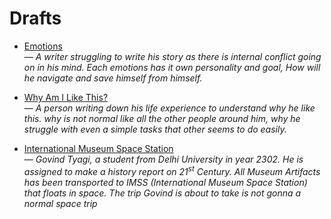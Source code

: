 # Drafts

- [Emotions](emotions/en.md)  
  — *A writer struggling to write his story as there is internal conflict going on in his mind. Each emotions has it own personality and goal, How will he navigate and save himself from himself.*

- [Why Am I Like This?](why-am-i-like-this/en.md)  
  — *A person writing down his life experience to understand why he like this. why is not normal like all the other people around him, why he struggle with even a simple tasks that other seems to do easily.*

- [International Museum Space Station](imss/en.md)  
  — *Govind Tyagi, a student from Delhi University in year 2302. He is assigned to make a history report on 21<sup>st</sup> Century. All Museum Artifacts has been transported to IMSS (International Museum Space Station) that floats in space. The trip Govind is about to take is not gonna a normal space trip*